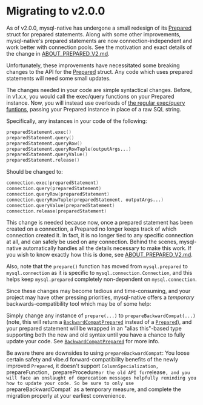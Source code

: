 Migrating to v2.0.0
===================

As of v2.0.0, mysql-native has undergone a small redesign of its
[Prepared](http://semitwist.com/mysql-native/mysql/prepared/Prepared.html)
struct for prepared statements. Along with some other improvements,
mysql-native's prepared statements are now connection-independent and
work better with connection pools. See the motivation and exact details
of the change in
[ABOUT_PREPARED_V2.md](https://github.com/mysql-d/mysql-native/blob/master/ABOUT_PREPARED_V2.md).

Unfortunately, these improvements have necessitated some breaking
changes to the API for the
[Prepared](http://semitwist.com/mysql-native/mysql/prepared/Prepared.html)
struct. Any code which uses prepared statements will need some small updates.

The changes needed in your code are simple syntactical changes. Before,
in v1.x.x, you would call the exec/query functions on your Prepared
instance. Now, you will instead use overloads of
[the regular exec/query funtions](http://semitwist.com/mysql-native-docs/v1.2.0/mysql/commands.html),
passing your Prepared instance in place of a raw SQL string.

Specifically, any instances in your code of the following:

```d
preparedStatement.exec()
preparedStatement.query()
preparedStatement.queryRow()
preparedStatement.queryRowTuple(outputArgs...)
preparedStatement.queryValue()
preparedStatement.release()
```

Should be changed to:

```d
connection.exec(preparedStatement)
connection.query(preparedStatement)
connection.queryRow(preparedStatement)
connection.queryRowTuple(preparedStatement, outputArgs...)
connection.queryValue(preparedStatement)
connection.release(preparedStatement)
```

This change is needed because now, once a prepared statement has been created
on a connection, a Prepared no longer keeps track of which connection created
it. In fact, it is no longer tied to any specific connection at all, and can
safely be used on any connection. Behind the scenes, mysql-native automatically
handles all the details necessary to make this work. If you wish to know
exactly how this is done, see
[ABOUT_PREPARED_V2.md](https://github.com/mysql-d/mysql-native/blob/master/ABOUT_PREPARED_V2.md).

Also, note that the `prepare()` function has moved from `mysql.prepared` to
`mysql.connection` as it is specific to `mysql.connection.Connection`, and
this helps keep `mysql.prepared` completely non-dependent on `mysql.connection`.

Since these changes may become tedious and time-consuming, and your project
may have other pressing priorities, mysql-native offers a *temporary*
backwards-compatibility tool which may be of some help:

Simply change any instance of `prepare(...)` to `prepareBackwardCompat(...)`
(note, this will return a [`BackwardCompatPrepared`](#####)
instead of a
[`Prepared`](http://semitwist.com/mysql-native/mysql/prepared/Prepared.html)),
and your prepared statement will be wrapped in an "alias this"-based type
supporting both the new and old syntax until you have a chance to fully update
your code. See
[`BackwardCompatPrepared`](#####) for more info.

Be aware there are downsides to using `prepareBackwardCompat`: You loose
certain safety and vibe.d forward-compatibility benefits of the newly improved
`Prepared`, it doesn't support `ColumnSpecialization, `prepareFunction`,
`prepareProcedure` or the old API for `release`, and you will face an onslaught
of deprecation messages helpfully reminding you how to update your code. So be
sure to only use `prepareBackwardCompat` as a temporary measure, and complete
the migration properly at your earliest convenience.
